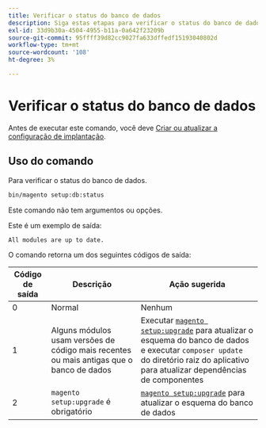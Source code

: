 ```yaml
---
title: Verificar o status do banco de dados
description: Siga estas etapas para verificar o status do banco de dados Adobe Commerce ou Magento Open Source.
exl-id: 33d9b30a-4504-4955-b11a-0a642f23209b
source-git-commit: 95ffff39d82cc9027fa633dffedf15193040802d
workflow-type: tm+mt
source-wordcount: '108'
ht-degree: 3%

---
```


# Verificar o status do banco de dados

Antes de executar este comando, você deve [Criar ou atualizar a configuração de implantação](deployment.md).

## Uso do comando

Para verificar o status do banco de dados.

```bash
bin/magento setup:db:status
```

Este comando não tem argumentos ou opções.

Este é um exemplo de saída:

```terminal
All modules are up to date.
```

O comando retorna um dos seguintes códigos de saída:

| Código de saída | Descrição | Ação sugerida |
|--------------|--------------|---------------|
| 0 | Normal | Nenhum |
| 1 | Alguns módulos usam versões de código mais recentes ou mais antigas que o banco de dados | Executar [`magento setup:upgrade`](database-upgrade.md) para atualizar o esquema do banco de dados e executar `composer update` do diretório raiz do aplicativo para atualizar dependências de componentes |
| 2 | `magento setup:upgrade` é obrigatório | [`magento setup:upgrade`](database-upgrade.md) para atualizar o esquema do banco de dados |

